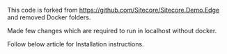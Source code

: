 This code is forked from https://github.com/Sitecore/Sitecore.Demo.Edge and removed Docker folders.

Made few changes which are required to run in localhost without docker.

Follow below article for Installation instructions.
